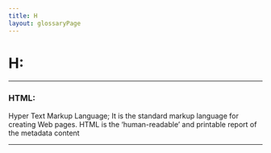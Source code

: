 ```yaml
---
title: H
layout: glossaryPage
---
```



# **H:** 

___

### **HTML:**
Hyper Text Markup Language; It is the standard markup language for creating Web pages. 
HTML is the ‘human-readable’ and printable report of the metadata content

___
